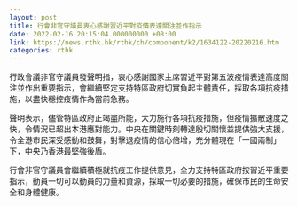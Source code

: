 ```yaml
---
layout: post
title: 行會非官守議員衷心感謝習近平對疫情表達關注並作指示
date: 2022-02-16 20:15:04.000000000 +08:00
link: https://news.rthk.hk/rthk/ch/component/k2/1634122-20220216.htm
categories: rthk
---
```


行政會議非官守議員發聲明指，衷心感謝國家主席習近平對第五波疫情表達高度關注並作出重要指示，會繼續堅定支持特區政府切實負起主體責任，採取各項抗疫措施，以盡快穩控疫情作為當前急務。

聲明表示，儘管特區政府正竭盡所能，大力施行各項抗疫措施，但疫情擴散速度之快，令情況已超出本港應對能力。中央在關鍵時刻轉達殷切關懷並提供強大支援，令全港巿民深受感動和鼓舞，對擊退疫情的信心倍增，充分體現在「一國兩制」下，中央乃香港最堅強後盾。

行會非官守議員會繼續積極就抗疫工作提供意見，全力支持特區政府按習近平重要指示，動員一切可以動員的力量和資源，採取一切必要的措施，確保市民的生命安全和身體健康。
